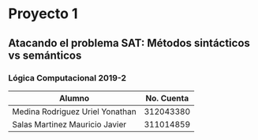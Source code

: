 # Proyecto 1
## Atacando el problema SAT: Métodos sintácticos vs semánticos
### Lógica Computacional 2019-2

| Alumno        | No. Cuenta |
| ------------- | ------------- |
| Medina Rodriguez Uriel Yonathan  | 312043380  |
| Salas Martinez Mauricio Javier  | 311014859  |
